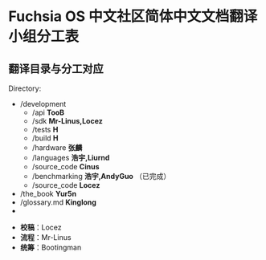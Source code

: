 # Fuchsia OS 中文社区简体中文文档翻译小组分工表


<!--
 - TooB: /development/api
 - Mr-Linus: /development/build, /development/sdk
 - 张麟: /development/hardware, /development/workflows
 - Cinus: /development/source_code, /development/tests
 - Liurnd: /development/languages/rust, /development/languages/dart
 - 浩宇：/development/languages/
 - Yur5n: /the_book
 - AndyGuo: /development/benchmarking
 - Kinglong: /glossary.md
 - Locez：/development/source_code/readme.MD
 - Wen: other
 -->
 ## 翻译目录与分工对应
 Directory:
 - /development
   - /api **TooB**
   - /sdk **Mr-Linus,Locez**
   - /tests **H**
   - /build **H**
   - /hardware **张麟**
   - /languages **浩宇,Liurnd**
   - /source_code **Cinus**
   - /benchmarking **浩宇,AndyGuo** （已完成）
   - /source_code **Locez**
 - /the_book **Yur5n**
 - /glossary.md **Kinglong**
 - 
 
 * **校稿**：Locez  
 * **流程**：Mr-Linus  
 * **统筹**：Bootingman

